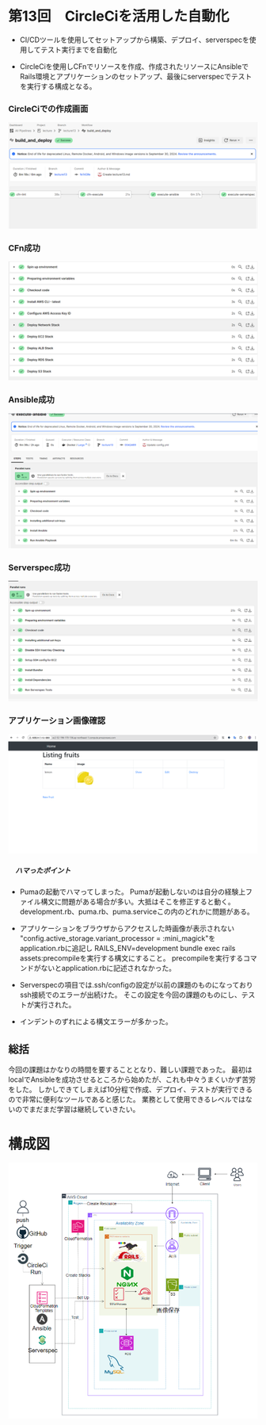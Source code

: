 # 第13回　CircleCiを活用した自動化

- CI/CDツールを使用してセットアップから構築、デプロイ、serverspecを使用してテスト実行までを自動化

- CircleCiを使用しCFnでリソースを作成、作成されたリソースにAnsibleでRails環境とアプリケーションのセットアップ、最後にserverspecでテストを実行する構成となる。


### CircleCiでの作成画面

![img](lecture13/lecture13/CircleCi_Succsess.png)




### CFn成功

![img](lecture13/lecture13/CircleCi_CFn_Succsess.png)


### Ansible成功

![img](lecture13/lecture13/CircleCi_Ansible_Success.png)


### Serverspec成功

![img](lecture13/lecture13/CircleCi_Serverspec_Succsess.png)

### アプリケーション画像確認
![img](lecture13/lecture13/CircleCi_S3_画像.png)

##### 　ハマったポイント

- Pumaの起動でハマってしまった。
Pumaが起動しないのは自分の経験上ファイル構文に問題がある場合が多い。大抵はそこを修正すると動く。
development.rb、puma.rb、puma.serviceこの内のどれかに問題がある。

- アプリケーションをブラウザからアクセスした時画像が表示されない
"config.active_storage.variant_processor = :mini_magick"をapplication.rbに追記し
RAILS_ENV=development bundle exec rails assets:precompileを実行する構文にすること。
precompileを実行するコマンドがないとapplication.rbに記述されなかった。


- Serverspecの項目では.ssh/configの設定が以前の課題のものになっておりssh接続でのエラーが出続けた。
そこの設定を今回の課題のものにし、テストが実行された。

- インデントのずれによる構文エラーが多かった。



## 総括
今回の課題はかなりの時間を要することとなり、難しい課題であった。
最初はlocalでAnsibleを成功させるところから始めたが、これも中々うまくいかず苦労をした。
しかしできてしまえば10分程で作成、デプロイ、テストが実行できるので非常に便利なツールであると感じた。
業務として使用できるレベルではないのでまだまだ学習は継続していきたい。






# 構成図
![img](lecture13/lecture13/構成図_lecture13_修正_S3.png)







